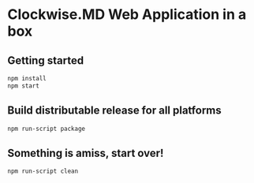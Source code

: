 # Clockwise.MD Web Application in a box

## Getting started

```bash
npm install
npm start
```

## Build distributable release for all platforms

```bash
npm run-script package
```

## Something is amiss, start over!

```bash
npm run-script clean
```
